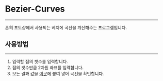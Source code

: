 # Bezier-Curves
---
흔히 포토샵에서 사용되는 베지에 곡선을 계산해주는 프로그램입니다.
## 사용방법
--- 
1. 입력할 점의 갯수를 입력합니다.
2. 점의 갯수만큼 2차원 좌표를 입력합니다.
3. 모든 결과 값을 [이곳](https://www.desmos.com/calculator)에 붙여 넣어 곡선을 확인합니다.
